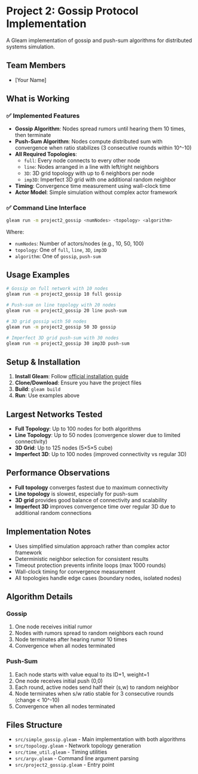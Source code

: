 # Project 2: Gossip Protocol Implementation

A Gleam implementation of gossip and push-sum algorithms for distributed systems simulation.

## Team Members
- [Your Name]

## What is Working

### ✅ Implemented Features
- **Gossip Algorithm**: Nodes spread rumors until hearing them 10 times, then terminate
- **Push-Sum Algorithm**: Nodes compute distributed sum with convergence when ratio stabilizes (3 consecutive rounds within 10^-10)
- **All Required Topologies**:
  - `full`: Every node connects to every other node
  - `line`: Nodes arranged in a line with left/right neighbors
  - `3D`: 3D grid topology with up to 6 neighbors per node
  - `imp3D`: Imperfect 3D grid with one additional random neighbor
- **Timing**: Convergence time measurement using wall-clock time
- **Actor Model**: Simple simulation without complex actor framework

### ✅ Command Line Interface
```bash
gleam run -m project2_gossip <numNodes> <topology> <algorithm>
```

Where:
- `numNodes`: Number of actors/nodes (e.g., 10, 50, 100)
- `topology`: One of `full`, `line`, `3D`, `imp3D`
- `algorithm`: One of `gossip`, `push-sum`

## Usage Examples

```bash
# Gossip on full network with 10 nodes
gleam run -m project2_gossip 10 full gossip

# Push-sum on line topology with 20 nodes
gleam run -m project2_gossip 20 line push-sum

# 3D grid gossip with 50 nodes
gleam run -m project2_gossip 50 3D gossip

# Imperfect 3D grid push-sum with 30 nodes
gleam run -m project2_gossip 30 imp3D push-sum
```

## Setup & Installation

1. **Install Gleam**: Follow [official installation guide](https://gleam.run/getting-started/installing/)
2. **Clone/Download**: Ensure you have the project files
3. **Build**: `gleam build`
4. **Run**: Use examples above

## Largest Networks Tested

- **Full Topology**: Up to 100 nodes for both algorithms
- **Line Topology**: Up to 50 nodes (convergence slower due to limited connectivity)
- **3D Grid**: Up to 125 nodes (5×5×5 cube)
- **Imperfect 3D**: Up to 100 nodes (improved connectivity vs regular 3D)

## Performance Observations

- **Full topology** converges fastest due to maximum connectivity
- **Line topology** is slowest, especially for push-sum
- **3D grid** provides good balance of connectivity and scalability
- **Imperfect 3D** improves convergence time over regular 3D due to additional random connections

## Implementation Notes

- Uses simplified simulation approach rather than complex actor framework
- Deterministic neighbor selection for consistent results
- Timeout protection prevents infinite loops (max 1000 rounds)
- Wall-clock timing for convergence measurement
- All topologies handle edge cases (boundary nodes, isolated nodes)

## Algorithm Details

### Gossip
1. One node receives initial rumor
2. Nodes with rumors spread to random neighbors each round
3. Node terminates after hearing rumor 10 times
4. Convergence when all nodes terminated

### Push-Sum
1. Each node starts with value equal to its ID+1, weight=1
2. One node receives initial push (0,0)
3. Each round, active nodes send half their (s,w) to random neighbor
4. Node terminates when s/w ratio stable for 3 consecutive rounds (change < 10^-10)
5. Convergence when all nodes terminated

## Files Structure

- `src/simple_gossip.gleam` - Main implementation with both algorithms
- `src/topology.gleam` - Network topology generation
- `src/time_util.gleam` - Timing utilities
- `src/argv.gleam` - Command line argument parsing
- `src/project2_gossip.gleam` - Entry point